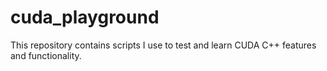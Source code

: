 # cuda_playground
This repository contains scripts I use to test and learn CUDA C++ features and functionality.
